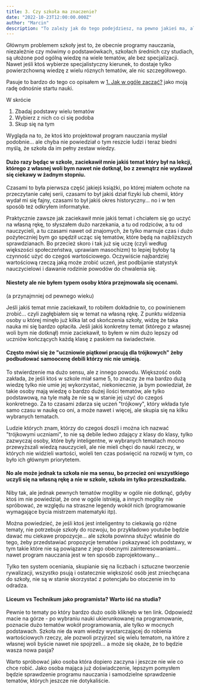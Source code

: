 ```yaml
---
title: 3. Czy szkoła ma znaczenie?
date: "2022-10-23T12:00:00.000Z"
author: "Marcin"
description: "To zależy jak do tego podejdziesz, na pewno jakieś ma, ale zdecydowanie nie takie jak większość osób myśli"
---
```


Głównym problemem szkoły jest to, że obecnie programy nauczania, niezależnie czy mówimy o podstawówkach, szkołach średnich czy studiach, są ułożone pod ogólną wiedzę na wiele tematów, ale bez specjalizacji. Nawet jeśli ktoś wybierze specjalistyczny kierunek, to dostaje tylko powierzchowną wiedzę z wielu róznych tematów, ale nic szczegółowego.

Pasuje to bardzo do tego co opisałem w <a target="_blank" rel="noreferrer" href="/1-jak-w-ogole-zaczac/">1. Jak w ogóle zacząć?</a> jako moją radę odnośnie startu nauki.

W skrócie

1. Zbadaj podstawy wielu tematów
2. Wybierz z nich co ci się podoba
3. Skup się na tym

Wygląda na to, że ktoś kto projektował program nauczania myślał podobnie... ale chyba nie powiedział o tym reszcie ludzi i teraz biedni myślą, że szkoła da im pełny zestaw wiedzy.

#### Dużo razy będąc w szkole, zaciekawił mnie jakiś temat który był na lekcji, którego z własnej woli bym nawet nie dotknął, bo z zewnątrz nie wydawał się ciekawy w żadnym stopniu.

Czasami to była pierwsza część jakiejś książki, po której miałem ochote na przeczytanie całej serii, czasami to był jakiś dział fizyki lub chemii, który wydał mi się fajny, czasami to był jakiś okres historyczny... no i w ten sposób też odkryłem informatyke.

Praktycznie zawsze jak zaciekawił mnie jakiś temat i chciałem się go uczyć na własną rękę, to słyszałem dużo narzekania, a tu od rodziców, a tu od nauczycieli, a tu czasami nawet od znajomych, że tylko marnuje czas i dużo pożyteczniej bym go spędził ucząc się tematów, które będą na najbliższych sprawdzianach. Bo przecież skoro i tak już się uczę (czyli według większości społeczeństwa, uprawiam masochizm) to lepiej byłoby tą czynność użyć do czegoś wartościowego. Oczywiście najbardziej wartościową rzeczą jaką może zrobić uczeń, jest podbijanie statystyk nauczycielowi i dawanie rodzinie powodów do chwalenia się.

#### Niestety ale nie byłem typem osoby która przejmowała się ocenami.

(a przynajmniej od pewnego wieku)

Jeśli jakiś temat mnie zaciekawił, to robiłem dokładnie to, co powinienem zrobić... czyli zagłębiałem się w temat na własną rękę. Z punktu widzenia osoby u której minęło już kilka lat od skończenia szkoły, widzę że taka nauka mi się bardzo opłaciła. Jeśli jakiś konkretny temat (którego z własnej woli bym nie dotknął) mnie zaciekawił, to byłem w nim dużo lepszy od uczniów kończących każdą klasę z paskiem na świadectwie.

#### Często mówi się że "uczniowie piątkowi pracują dla trójkowych" żeby podbudować samoocenę debili którzy nic nie umieją.

To stwierdzenie ma dużo sensu, ale z innego powodu. Większość osób zakłada, że jeśli ktoś w szkole miał same 5, to znaczy że ma bardzo dużą wiedzę tylko nie umie jej wykorzystać, niekoniecznie, ja bym powiedział, że takie osoby mają wiedzę o bardzo dużej ilości tematów, ale tylko podstawową, na tyle małą że nie są w stanie jej użyć do czegoś konkretnego. Za to czasami zdarza się uczeń "trójkowy", który wkłada tyle samo czasu w naukę co oni, a może nawet i więcej, ale skupia się na kilku wybranych tematach.

Ludzie których znam, którzy do czegoś doszli i można ich nazwać "trójkowymi uczniami", to nie są debile ledwo zdający z klasy do klasy, tylko zazwyczaj osoby, które były inteligentne, w wybranych tematach mocno przewyższali wiedzą nauczycieli, ale nie mieli chęci do nauki rzeczy, w których nie widzieli wartości, woleli ten czas poświęcić na rozwój w tym, co było ich głównym priorytetem.

#### No ale może jednak ta szkoła nie ma sensu, bo przecież oni wszystkiego uczyli się na własną rękę a nie w szkole, szkoła im tylko przeszkadzała.

Niby tak, ale jednak pewnych tematów mogliby w ogóle nie dotknąć, gdyby ktoś im nie powiedział, że one w ogóle istnieją, a innych mogliby nie spróbować, ze względu na straszne legendy wokół nich (programowanie wymagające bycia mistrzem matematyki itp).

Można powiedzieć, że jeśli ktoś jest inteligentny to ciekawią go różne tematy, nie potrzebuje szkoły do rozwoju, bo przykładowo youtube będzie dawać mu ciekawe propozycje... ale szkoła powinna służyć właśnie do tego, żeby przedstawiać propozycje tematów i pokazywać ich podstawy, w tym takie które nie są powiązane z jego obecnymi zainteresowaniami... nawet program nauczania jest w ten sposób zaprojektowany...

Tylko ten system oceniania, skupianie się na liczbach i sztuczne tworzenie rywalizacji, wszystko psują i ostatecznie większość osób jest zniechęcana do szkoły, nie są w stanie skorzystać z potencjału bo otoczenie im to odradza.

#### Liceum vs Technikum jako programista? Warto iść na studia?

Pewnie to tematy po który bardzo dużo osób kliknęło w ten link. Odpowiedź macie na górze - po wybraniu nauki ukierunkowanej na programowanie, poznacie dużo tematów wokół programowania, ale tylko w mocnych podstawach. Szkoła nie da wam wiedzy wystarczającej do robienia wartościowych rzeczy, ale pozwoli przyjrzeć się wielu tematom, na które z własnej woli byście nawet nie spojrzeli... a może się okaże, że to będzie wasza nowa pasja?

Warto spróbować jako osoba która dopiero zaczyna i jeszcze nie wie co chce robić. Jako osoba mająca już doświadczenie, lepszym pomysłem będzie sprawdzenie programu nauczania i samodzielne sprawdzenie tematów, których jeszcze nie dotykaliście.
